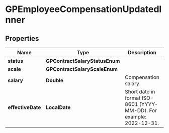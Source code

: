 

# GPEmployeeCompensationUpdatedInner


## Properties

| Name | Type | Description | Notes |
|------------ | ------------- | ------------- | -------------|
|**status** | **GPContractSalaryStatusEnum** |  |  [optional] |
|**scale** | **GPContractSalaryScaleEnum** |  |  [optional] |
|**salary** | **Double** | Compensation salary. |  [optional] |
|**effectiveDate** | **LocalDate** | Short date in format ISO-8601 (YYYY-MM-DD). For example: 2022-12-31. |  [optional] |



